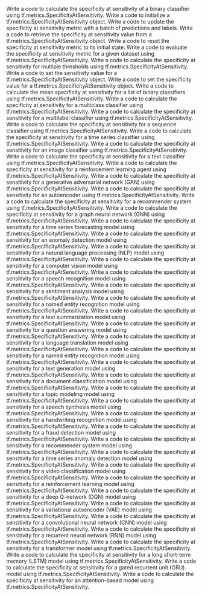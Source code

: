 Write a code to calculate the specificity at sensitivity of a binary classifier using tf.metrics.SpecificityAtSensitivity.
Write a code to initialize a tf.metrics.SpecificityAtSensitivity object.
Write a code to update the specificity at sensitivity metric with a batch of predictions and labels.
Write a code to retrieve the specificity at sensitivity value from a tf.metrics.SpecificityAtSensitivity object.
Write a code to reset the specificity at sensitivity metric to its initial state.
Write a code to evaluate the specificity at sensitivity metric for a given dataset using tf.metrics.SpecificityAtSensitivity.
Write a code to calculate the specificity at sensitivity for multiple thresholds using tf.metrics.SpecificityAtSensitivity.
Write a code to set the sensitivity value for a tf.metrics.SpecificityAtSensitivity object.
Write a code to set the specificity value for a tf.metrics.SpecificityAtSensitivity object.
Write a code to calculate the mean specificity at sensitivity for a list of binary classifiers using tf.metrics.SpecificityAtSensitivity.
Write a code to calculate the specificity at sensitivity for a multiclass classifier using tf.metrics.SpecificityAtSensitivity.
Write a code to calculate the specificity at sensitivity for a multilabel classifier using tf.metrics.SpecificityAtSensitivity.
Write a code to calculate the specificity at sensitivity for a sequence classifier using tf.metrics.SpecificityAtSensitivity.
Write a code to calculate the specificity at sensitivity for a time series classifier using tf.metrics.SpecificityAtSensitivity.
Write a code to calculate the specificity at sensitivity for an image classifier using tf.metrics.SpecificityAtSensitivity.
Write a code to calculate the specificity at sensitivity for a text classifier using tf.metrics.SpecificityAtSensitivity.
Write a code to calculate the specificity at sensitivity for a reinforcement learning agent using tf.metrics.SpecificityAtSensitivity.
Write a code to calculate the specificity at sensitivity for a generative adversarial network (GAN) using tf.metrics.SpecificityAtSensitivity.
Write a code to calculate the specificity at sensitivity for an autoencoder using tf.metrics.SpecificityAtSensitivity.
Write a code to calculate the specificity at sensitivity for a recommender system using tf.metrics.SpecificityAtSensitivity.
Write a code to calculate the specificity at sensitivity for a graph neural network (GNN) using tf.metrics.SpecificityAtSensitivity.
Write a code to calculate the specificity at sensitivity for a time series forecasting model using tf.metrics.SpecificityAtSensitivity.
Write a code to calculate the specificity at sensitivity for an anomaly detection model using tf.metrics.SpecificityAtSensitivity.
Write a code to calculate the specificity at sensitivity for a natural language processing (NLP) model using tf.metrics.SpecificityAtSensitivity.
Write a code to calculate the specificity at sensitivity for a computer vision model using tf.metrics.SpecificityAtSensitivity.
Write a code to calculate the specificity at sensitivity for a speech recognition model using tf.metrics.SpecificityAtSensitivity.
Write a code to calculate the specificity at sensitivity for a sentiment analysis model using tf.metrics.SpecificityAtSensitivity.
Write a code to calculate the specificity at sensitivity for a named entity recognition model using tf.metrics.SpecificityAtSensitivity.
Write a code to calculate the specificity at sensitivity for a text summarization model using tf.metrics.SpecificityAtSensitivity.
Write a code to calculate the specificity at sensitivity for a question answering model using tf.metrics.SpecificityAtSensitivity.
Write a code to calculate the specificity at sensitivity for a language translation model using tf.metrics.SpecificityAtSensitivity.
Write a code to calculate the specificity at sensitivity for a named entity recognition model using tf.metrics.SpecificityAtSensitivity.
Write a code to calculate the specificity at sensitivity for a text generation model using tf.metrics.SpecificityAtSensitivity.
Write a code to calculate the specificity at sensitivity for a document classification model using tf.metrics.SpecificityAtSensitivity.
Write a code to calculate the specificity at sensitivity for a topic modeling model using tf.metrics.SpecificityAtSensitivity.
Write a code to calculate the specificity at sensitivity for a speech synthesis model using tf.metrics.SpecificityAtSensitivity.
Write a code to calculate the specificity at sensitivity for a handwriting recognition model using tf.metrics.SpecificityAtSensitivity.
Write a code to calculate the specificity at sensitivity for a fraud detection model using tf.metrics.SpecificityAtSensitivity.
Write a code to calculate the specificity at sensitivity for a recommender system model using tf.metrics.SpecificityAtSensitivity.
Write a code to calculate the specificity at sensitivity for a time series anomaly detection model using tf.metrics.SpecificityAtSensitivity.
Write a code to calculate the specificity at sensitivity for a video classification model using tf.metrics.SpecificityAtSensitivity.
Write a code to calculate the specificity at sensitivity for a reinforcement learning model using tf.metrics.SpecificityAtSensitivity.
Write a code to calculate the specificity at sensitivity for a deep Q-network (DQN) model using tf.metrics.SpecificityAtSensitivity.
Write a code to calculate the specificity at sensitivity for a variational autoencoder (VAE) model using tf.metrics.SpecificityAtSensitivity.
Write a code to calculate the specificity at sensitivity for a convolutional neural network (CNN) model using tf.metrics.SpecificityAtSensitivity.
Write a code to calculate the specificity at sensitivity for a recurrent neural network (RNN) model using tf.metrics.SpecificityAtSensitivity.
Write a code to calculate the specificity at sensitivity for a transformer model using tf.metrics.SpecificityAtSensitivity.
Write a code to calculate the specificity at sensitivity for a long short-term memory (LSTM) model using tf.metrics.SpecificityAtSensitivity.
Write a code to calculate the specificity at sensitivity for a gated recurrent unit (GRU) model using tf.metrics.SpecificityAtSensitivity.
Write a code to calculate the specificity at sensitivity for an attention-based model using tf.metrics.SpecificityAtSensitivity.